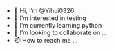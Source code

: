 - 👋 Hi, I’m @Yihui0326
- 👀 I’m interested in testing
- 🌱 I’m currently learning python
- 💞️ I’m looking to collaborate on ...
- 📫 How to reach me ...

<!---
Yihui0326/Yihui0326 is a ✨ special ✨ repository because its `README.md` (this file) appears on your GitHub profile.
You can click the Preview link to take a look at your changes.
--->
